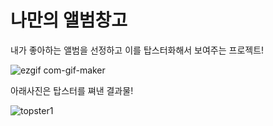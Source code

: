  # 나만의 앨범창고

내가 좋아하는 앨범을 선정하고 이를 탑스터화해서 보여주는 프로젝트!

![ezgif com-gif-maker](https://user-images.githubusercontent.com/52379503/211947496-36aec96c-b0d1-41ea-a601-b74deadb76e3.gif)


아래사진은 탑스터를 쪄낸 결과물!

![topster1](https://user-images.githubusercontent.com/52379503/211947528-173e90bc-36c1-49d8-b7bf-0e90b9f2bdae.jpg)
